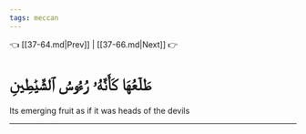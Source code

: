 ```yaml
---
tags: meccan
---
```


👈 [[37-64.md|Prev]] | [[37-66.md|Next]] 👉

# طَلۡعُهَا كَأَنَّهُۥ رُءُوسُ ٱلشَّيَٰطِينِ

Its emerging fruit as if it was heads of the devils

---

